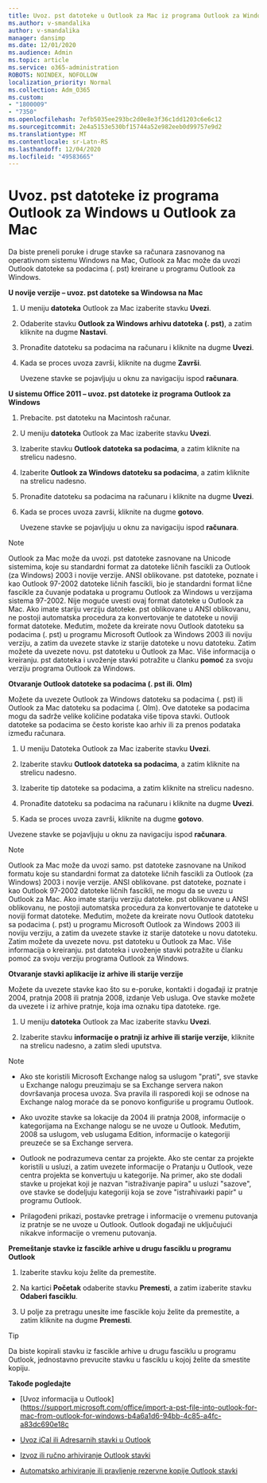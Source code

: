 ```yaml
---
title: Uvoz. pst datoteke u Outlook za Mac iz programa Outlook za Windows
ms.author: v-smandalika
author: v-smandalika
manager: dansimp
ms.date: 12/01/2020
ms.audience: Admin
ms.topic: article
ms.service: o365-administration
ROBOTS: NOINDEX, NOFOLLOW
localization_priority: Normal
ms.collection: Adm_O365
ms.custom:
- "1800009"
- "7350"
ms.openlocfilehash: 7efb5035ee293bc2d0e8e3f36c1dd1203c6e6c12
ms.sourcegitcommit: 2e4a5153e530bf15744a52e982eeb0d99757e9d2
ms.translationtype: MT
ms.contentlocale: sr-Latn-RS
ms.lasthandoff: 12/04/2020
ms.locfileid: "49583665"
---
```

# <a name="import-a-pst-file-from-outlook-for-windows-to-outlook-for-mac"></a>Uvoz. pst datoteke iz programa Outlook za Windows u Outlook za Mac 

Da biste preneli poruke i druge stavke sa računara zasnovanog na operativnom sistemu Windows na Mac, Outlook za Mac može da uvozi Outlook datoteke sa podacima (. pst) kreirane u programu Outlook za Windows.

**U novije verzije – uvoz. pst datoteke sa Windowsa na Mac**

1. U meniju **datoteka** Outlook za Mac izaberite stavku **Uvezi**.

2. Odaberite stavku **Outlook za Windows arhivu datoteka (. pst)**, a zatim kliknite na dugme **Nastavi**.

3. Pronađite datoteku sa podacima na računaru i kliknite na dugme **Uvezi**.

4. Kada se proces uvoza završi, kliknite na dugme **Završi**.

   Uvezene stavke se pojavljuju u oknu za navigaciju ispod **računara**.


**U sistemu Office 2011 – uvoz. pst datoteke iz programa Outlook za Windows**

1. Prebacite. pst datoteku na Macintosh računar.

2. U meniju **datoteka** Outlook za Mac izaberite stavku **Uvezi**.

3. Izaberite stavku **Outlook datoteka sa podacima**, a zatim kliknite na strelicu nadesno.

4. Izaberite **Outlook za Windows datoteku sa podacima**, a zatim kliknite na strelicu nadesno.

5. Pronađite datoteku sa podacima na računaru i kliknite na dugme **Uvezi**.

6. Kada se proces uvoza završi, kliknite na dugme **gotovo**.

   Uvezene stavke se pojavljuju u oknu za navigaciju ispod **računara**.

> [!NOTE]
> Outlook za Mac može da uvozi. pst datoteke zasnovane na Unicode sistemima, koje su standardni format za datoteke ličnih fascikli za Outlook (za Windows) 2003 i novije verzije. ANSI oblikovane. pst datoteke, poznate i kao Outlook 97-2002 datoteke ličnih fascikli, bio je standardni format lične fascikle za čuvanje podataka u programu Outlook za Windows u verzijama sistema 97-2002. Nije moguće uvesti ovaj format datoteke u Outlook za Mac. Ako imate stariju verziju datoteke. pst oblikovane u ANSI oblikovanu, ne postoji automatska procedura za konvertovanje te datoteke u noviji format datoteke. Međutim, možete da kreirate novu Outlook datoteku sa podacima (. pst) u programu Microsoft Outlook za Windows 2003 ili noviju verziju, a zatim da uvezete stavke iz starije datoteke u novu datoteku. Zatim možete da uvezete novu. pst datoteku u Outlook za Mac. Više informacija o kreiranju. pst datoteka i uvoženje stavki potražite u članku **pomoć** za svoju verziju programa Outlook za Windows.

**Otvaranje Outlook datoteke sa podacima (. pst ili. Olm)**

Možete da uvezete Outlook za Windows datoteku sa podacima (. pst) ili Outlook za Mac datoteku sa podacima (. Olm). Ove datoteke sa podacima mogu da sadrže velike količine podataka više tipova stavki. Outlook datoteke sa podacima se često koriste kao arhiv ili za prenos podataka između računara.

1. U meniju Datoteka Outlook za Mac izaberite stavku **Uvezi**.

2. Izaberite stavku **Outlook datoteka sa podacima**, a zatim kliknite na strelicu nadesno.

3. Izaberite tip datoteke sa podacima, a zatim kliknite na strelicu nadesno.

4. Pronađite datoteku sa podacima na računaru i kliknite na dugme **Uvezi**.

5. Kada se proces uvoza završi, kliknite na dugme **gotovo**.

Uvezene stavke se pojavljuju u oknu za navigaciju ispod **računara**.

> [!NOTE]
> Outlook za Mac može da uvozi samo. pst datoteke zasnovane na Unikod formatu koje su standardni format za datoteke ličnih fascikli za Outlook (za Windows) 2003 i novije verzije. ANSI oblikovane. pst datoteke, poznate i kao Outlook 97-2002 datoteke ličnih fascikli, ne mogu da se uvezu u Outlook za Mac. Ako imate stariju verziju datoteke. pst oblikovane u ANSI oblikovanu, ne postoji automatska procedura za konvertovanje te datoteke u noviji format datoteke. Međutim, možete da kreirate novu Outlook datoteku sa podacima (. pst) u programu Microsoft Outlook za Windows 2003 ili noviju verziju, a zatim da uvezete stavke iz starije datoteke u novu datoteku. Zatim možete da uvezete novu. pst datoteku u Outlook za Mac. Više informacija o kreiranju. pst datoteka i uvoženje stavki potražite u članku pomoć za svoju verziju programa Outlook za Windows. 

**Otvaranje stavki aplikacije iz arhive ili starije verzije**

Možete da uvezete stavke kao što su e-poruke, kontakti i događaji iz pratnje 2004, pratnja 2008 ili pratnja 2008, izdanje Veb usluga. Ove stavke možete da uvezete i iz arhive pratnje, koja ima oznaku tipa datoteke. rge.

1. U meniju **datoteka** Outlook za Mac izaberite stavku **Uvezi**.

2. Izaberite stavku **informacije o pratnji iz arhive ili starije verzije**, kliknite na strelicu nadesno, a zatim sledi uputstva.

> [!NOTE]
- Ako ste koristili Microsoft Exchange nalog sa uslugom "prati", sve stavke u Exchange nalogu preuzimaju se sa Exchange servera nakon dovršavanja procesa uvoza. Sva pravila ili rasporedi koji se odnose na Exchange nalog moraće da se ponovo konfiguriše u programu Outlook.

- Ako uvozite stavke sa lokacije da 2004 ili pratnja 2008, informacije o kategorijama na Exchange nalogu se ne uvoze u Outlook. Međutim, 2008 sa uslugom, veb uslugama Edition, informacije o kategoriji preuzeće se sa Exchange servera.

- Outlook ne podrazumeva centar za projekte. Ako ste centar za projekte koristili u usluzi, a zatim uvezete informacije o Pratanju u Outlook, veze centra projekta se konvertuju u kategorije. Na primer, ako ste dodali stavke u projekat koji je nazvan "istraživanje papira" u usluzi "sazove", ove stavke se dodeljuju kategoriji koja se zove "istraћivaиki papir" u programu Outlook.

- Prilagođeni prikazi, postavke pretrage i informacije o vremenu putovanja iz pratnje se ne uvoze u Outlook. Outlook događaji ne uključujući nikakve informacije o vremenu putovanja.

**Premeštanje stavke iz fascikle arhive u drugu fasciklu u programu Outlook**

1. Izaberite stavku koju želite da premestite.

2. Na kartici **Početak** odaberite stavku **Premesti**, a zatim izaberite stavku **Odaberi fasciklu**.

3. U polje za pretragu unesite ime fascikle koju želite da premestite, a zatim kliknite na dugme **Premesti**.

> [!TIP]
> Da biste kopirali stavku iz fascikle arhive u drugu fasciklu u programu Outlook, jednostavno prevucite stavku u fasciklu u kojoj želite da smestite kopiju.

**Takođe pogledajte**

- [Uvoz informacija u Outlook] (https://support.microsoft.com/office/import-a-pst-file-into-outlook-for-mac-from-outlook-for-windows-b4a6a1d6-94bb-4c85-a4fc-a83dc690e18c

- [Uvoz iCal ili Adresarnih stavki u Outlook](https://support.microsoft.com/office/import-ical-or-address-book-items-into-outlook-for-mac-0450a248-6a40-4f84-ba9c-6c545bc11639)


- [Izvoz ili ručno arhiviranje Outlook stavki](https://support.microsoft.com/office/export-items-to-an-archive-file-in-outlook-for-mac-281a62bf-cc42-46b1-9ad5-6bda80ca3106)

- [Automatsko arhiviranje ili pravljenje rezervne kopije Outlook stavki](https://support.microsoft.com/office/automatically-archive-or-back-up-outlook-for-mac-items-441fcce5-2262-4b64-ac8c-fa949df989f5)
